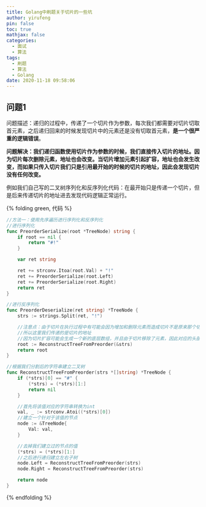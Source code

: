 ```yaml
---
title: Golang中刷题关于切片的一些坑
author: yirufeng
pin: false
toc: true
mathjax: false
categories:
  - 面试
  - 算法
tags:
  - 刷题
  - 算法
  - Golang
date: 2020-11-18 09:58:06
---
```


## 问题1

问题描述：递归的过程中，传递了一个切片作为参数，每次我们都需要对切片切取首元素，之后递归回来的时候发现切片中的元素还是没有切取首元素，**是一个很严重的逻辑错误**。

**问题解决：我们递归函数使用切片作为参数的时候，我们直接传入切片的地址。因为切片每次删除元素，地址也会改变。当切片增加元素引起扩容，地址也会发生改变，而如果只传入切片我们只是引用最开始的时候的切片的地址，因此会发现切片没有任何改变。**

例如我们自己写的二叉树序列化和反序列化代码：在最开始只是传递一个切片，但是后来传递切片的地址进去发现代码逻辑正常运行。

{% folding green, 代码 %}

```go
//方法一：使用先序遍历进行序列化和反序列化
//进行序列化
func PreorderSerialize(root *TreeNode) string {
	if root == nil {
		return "#!"
	}

	var ret string

	ret += strconv.Itoa(root.Val) + "!"
	ret += PreorderSerialize(root.Left)
	ret += PreorderSerialize(root.Right)
	return ret
}

//进行反序列化
func PreorderDeserialize(ret string) *TreeNode {
	strs := strings.Split(ret, "!")

	//注意点：由于切片在执行过程中有可能会因为增加和删除元素而造成切片不是原来那个切片，但是我们递归回去的时候还是指向原来的切片，因此会有问题
	//所以这里我们传递的是切片的地址
	//因为切片扩容可能会生成一个新的底层数组，并且由于切片移除了元素，因此对应的头部地址一定会改变，所以会造成地址的改变
	root := ReconstructTreeFromPreorder(&strs)
	return root
}

//根据我们分割后的字符串建立二叉树
func ReconstructTreeFromPreorder(strs *[]string) *TreeNode {
	if (*strs)[0] == "#" {
		(*strs) = (*strs)[1:]
		return nil
	}

	//首先将该值对应的字符串转换为int
	val, _ := strconv.Atoi((*strs)[0])
	//建立一个针对于该值的节点
	node := &TreeNode{
		Val: val,
	}

	//去掉我们建立过的节点的值
	(*strs) = (*strs)[1:]
	//之后进行递归建立左右子树
	node.Left = ReconstructTreeFromPreorder(strs)
	node.Right = ReconstructTreeFromPreorder(strs)

	return node
}

```

{% endfolding %}

<!-- more -->